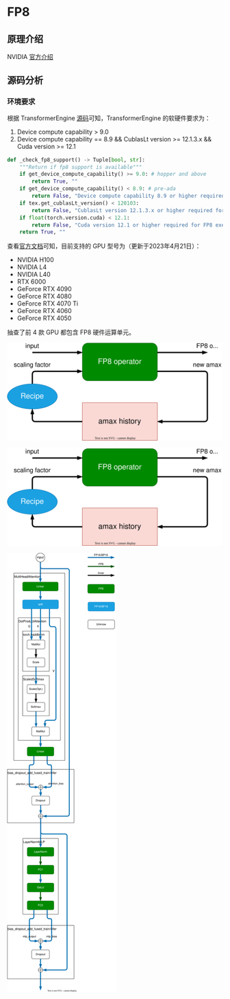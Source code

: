# FP8

## 原理介绍

NVIDIA [官方介绍](https://docs.nvidia.com/deeplearning/transformer-engine/user-guide/examples/fp8_primer.html#Introduction-to-FP8)

## 源码分析

### 环境要求

根据 TransformerEngine [源码](https://github.com/NVIDIA/TransformerEngine/blob/main/transformer_engine/pytorch/fp8.py#L39)可知，TransformerEngine 的软硬件要求为：

1. Device compute capability > 9.0
2. Device compute capability == 8.9 && CublasLt version >= 12.1.3.x && Cuda version >= 12.1

```python
def _check_fp8_support() -> Tuple[bool, str]:
    """Return if fp8 support is available"""
    if get_device_compute_capability() >= 9.0: # hopper and above
        return True, ""
    if get_device_compute_capability() < 8.9: # pre-ada
        return False, "Device compute capability 8.9 or higher required for FP8 execution."
    if tex.get_cublasLt_version() < 120103:
        return False, "CublasLt version 12.1.3.x or higher required for FP8 execution on Ada."
    if float(torch.version.cuda) < 12.1:
        return False, "Cuda version 12.1 or higher required for FP8 execution on Ada."
    return True, ""
```

查看[官方文档](https://developer.nvidia.com/cuda-gpus)可知，目前支持的 GPU 型号为（更新于2023年4月21日）：

* NVIDIA H100
* NVIDIA L4
* NVIDIA L40
* RTX 6000
* GeForce RTX 4090
* GeForce RTX 4080
* GeForce RTX 4070 Ti
* GeForce RTX 4060
* GeForce RTX 4050

抽查了前 4 款 GPU 都包含 FP8 硬件运算单元。


![](fp8/fp8_training.drawio.svg)

![](fp8/fp8_training_detail.drawio.svg)

![](fp8/encoder.drawio.svg)


